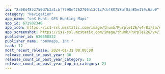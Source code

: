 ```yaml
---
id: "2a58d4852750d7b3a1cbf7590e4262709a13c1c7cb488758af83a85e159c6ab0"
category: "Navigation"
app_name: "onX Hunt: GPS Hunting Maps"
app_id: 672902340
app_icon: https://is1-ssl.mzstatic.com/image/thumb/Purple126/v4/81/2a/da/812ada76-f642-65e0-b7bd-c08896b5396b/AppIcon-Hunt-0-0-1x_U007epad-0-0-sRGB-85-220.png/1024x1024bb.png
app_screenshot: https://is1-ssl.mzstatic.com/image/thumb/Purple126/v4/13/e3/31/13e3310f-8d69-084e-bf84-03c13d3bd287/61cb8265-0308-4f94-8748-06b998d113e9_TrackYourHunt-AppStore-1242x2688-Top.jpg/1242x2688bb.png
publisher_id: 636558832
publisher_name: "onXmaps, Inc."
rank: 12
most_recent_release: 2024-01-31 00:00:00
release_count_in_past_year: 30
release_count_in_past_year_category: 10
release_count_in_past_year_top_in_category: 21
---
```

